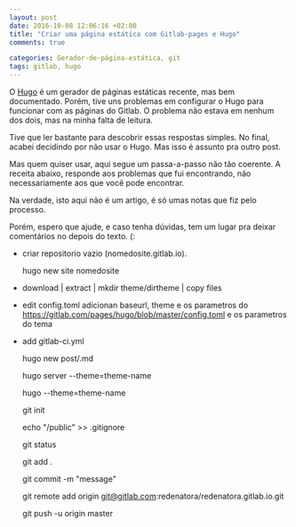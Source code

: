 ```yaml
---
layout: post
date: 2016-10-08 12:06:16 +02:00
title: "Criar uma página estática com Gitlab-pages e Hugo"
comments: true

categories: Gerador-de-página-estática, git
tags: gitlab, hugo
---
```


O [Hugo](http://gohugo.io/) é um gerador de páginas estáticas recente, mas 
bem documentado.
Porém, tive uns problemas em configurar o Hugo para funcionar com as páginas
do Gitlab. O problema não estava em nenhum dos dois, mas na minha falta de 
leitura.

Tive que ler bastante para descobrir essas respostas simples. No final, acabei
decidindo por não usar o Hugo. Mas isso é assunto pra outro post.

Mas quem quiser usar, aqui segue um passa-a-passo não tão coerente. A receita
abaixo, responde aos problemas que fui encontrando, não necessariamente aos
que você pode encontrar. 

Na verdade, isto aqui não é um artigo, é só umas notas que fiz pelo processo.

Porém, espero que ajude, e caso tenha dúvidas, tem 
um lugar pra deixar comentários no depois do texto. (:

- criar repositorio vazio (nomedosite.gitlab.io).


	hugo new site nomedosite 


-  download | extract | mkdir theme/dirtheme | copy files
-  edit config.toml adicionan baseurl, theme e os parametros do https://gitlab.com/pages/hugo/blob/master/config.toml e os parametros do tema
-  add gitlab-ci.yml
	
	hugo new post/.md

	hugo server --theme=theme-name

	hugo --theme=theme-name

	git init

	echo "/public" >> .gitignore

	git status

	git add .

	git commit -m "message"

	git remote add origin git@gitlab.com:redenatora/redenatora.gitlab.io.git

	git push -u origin master
